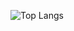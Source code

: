 ![Top Langs](https://github-readme-stats.vercel.app/api/top-langs/?username=eldyj&exclude_repo=Eldyj&langs_count=10&layout=compact&theme=gradient)
